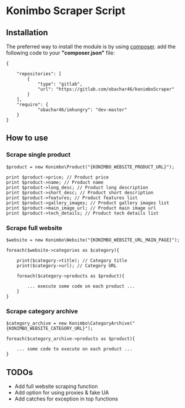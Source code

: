 # Konimbo Scraper Script 

## Installation

The preferred way to install the module is by using [composer](http://getcomposer.org).
add the following code to your __"composer.json"__ file:
```
{

	"repositories": [
		{
			"type": "gitlab",
			"url": "https://gitlab.com/obachar46/konimboScraper"
		}
	],
	"require": {           
			"obachar46/imhungry": "dev-master"
	}
}
```

## How to use

### Scrape single product
```
$product = new Konimbo\Product("{KONIMBO_WEBSITE_PRODUCT_URL}");

print $product->price; // Product price
print $product->name; // Product name
print $product->long_desc; // Product long description
print $product->short_desc; // Product short description
print $product->features; // Product features list
print $product->gallery_images; // Product gallery images list
print $product->main_image_url; // Product main image url
print $product->tech_details; // Product tech details list
```

### Scrape full website
```
$website = new Konimbo\Website("{KONIMBO_WEBSITE_URL_MAIN_PAGE}");

foreach($website->categories as $category){
	
	print($category->title); // Category title
	print($category->url); // Category URL
	
	foreach($category->products as $product){
	
		... execute some code on each product ...
	}
}
```


### Scrape category archive
```
$category_archive = new Konimbo\CategoryArchive("{KONIMBO_WEBSITE_CATEGORY_URL}");

foreach($category_archive->products as $product){

	... some code to execute on each product ...
}
```


## TODOs
* Add full website scraping function
* Add option for using proxies & fake UA
* Add catches for exception in top functions